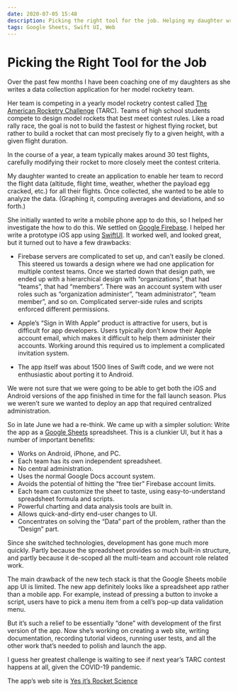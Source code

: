 ```yaml
---
date: 2020-07-05 15:48
description: Picking the right tool for the job. Helping my daughter write a model rocketry data collection app.
tags: Google Sheets, Swift UI, Web
---
```


# Picking the Right Tool for the Job

Over the past few months I have been coaching one of my daughters as she writes a data collection application for her model rocketry team.

Her team is competing in a yearly model rocketry contest called [The American Rocketry Challenge](https://rocketcontest.org) (TARC). Teams of high school students compete to design model rockets that best meet contest rules. Like a road rally race, the goal is not to build the fastest or highest flying rocket, but rather to build a rocket that can most precisely fly to a given height, with a given flight duration.

In the course of a year, a team typically makes around 30 test flights, carefully modifying their rocket to more closely meet the contest criteria.

My daughter wanted to create an application to enable her team to record the flight data (altitude, flight time, weather, whether the payload egg cracked, etc.) for all their flights. Once collected, she wanted to be able to analyze the data. (Graphing it, computing averages and deviations, and so forth.)

She initially wanted to write a mobile phone app to do this, so I helped her investigate the how to do this. We settled on [Google Firebase](https://firebase.google.com).  I helped her write a prototype iOS app using [SwiftUI](https://developer.apple.com/xcode/swiftui/). It worked well, and looked great, but it turned out to have a few drawbacks:

+ Firebase servers are complicated to set up, and can’t easily be cloned. This steered us towards a design where we had one application for multiple contest teams. Once we started down that design path, we ended up with a hierarchical design with “organizations”, that had “teams”, that had “members”. There was an account system with user roles such as “organization administer”, “team administrator”, “team member”, and so on. Complicated server-side rules and scripts enforced different permissions.

+ Apple’s “Sign in With Apple” product is attractive for users, but is difficult for app developers. Users typically don’t know their Apple account email, which makes it difficult to help them administer their accounts. Working around this required us to implement a complicated invitation system.

+ The app itself was about 1500 lines of Swift code, and we were not enthusiastic about porting it to Android.

We were not sure that we were going to be able to get both the iOS and Android versions of the app finished in time for the fall launch season. Plus we weren’t sure we wanted to deploy an app that required centralized administration.

So in late June we had a re-think.  We came up with a simpler solution: Write the app as a [Google Sheets](https://www.google.com/sheets/about/) spreadsheet. This is a clunkier UI, but it has a number of important benefits:

+ Works on Android, iPhone, and PC.
+ Each team has its own independent spreadsheet.
+ No central administration.
+ Uses the normal Google Docs account system.
+ Avoids the potential of hitting the “free tier” Firebase account limits.
+ Each team can customize the sheet to taste, using easy-to-understand spreadsheet formula and scripts.
+ Powerful charting and data analysis tools are built in.
+ Allows quick-and-dirty end-user changes to UI.
+ Concentrates on solving the “Data” part of the problem, rather than the “Design” part.

Since she switched technologies, development has gone much more quickly. Partly because the spreadsheet provides so much built-in structure, and partly because it de-scoped all the multi-team and account role related work.

The main drawback of the new tech stack is that the Google Sheets mobile app UI is limited. The new app definitely looks like a spreadsheet app rather than a mobile app. For example, instead of pressing a button to invoke a script, users have to pick a menu item from a cell’s pop-up data validation menu.

But it’s such a relief to be essentially “done” with development of the first version of the app. Now she’s working on creating a web site, writing documentation, recording tutorial videos, running user tests, and all the other work that’s needed to polish and launch the app.

I guess her greatest challenge is waiting to see if next year’s TARC contest happens at all, given the COVID-19 pandemic.

The app’s web site is [Yes it’s Rocket Science](https://yesitsrocketscience.github.io)